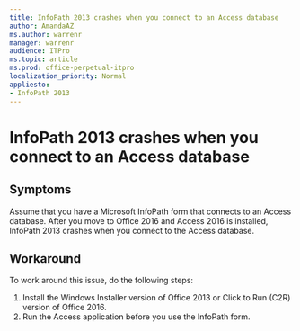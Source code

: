 ```yaml
---
title: InfoPath 2013 crashes when you connect to an Access database
author: AmandaAZ
ms.author: warrenr
manager: warrenr
audience: ITPro
ms.topic: article
ms.prod: office-perpetual-itpro
localization_priority: Normal
appliesto:
- InfoPath 2013
---
```


# InfoPath 2013 crashes when you connect to an Access database

## Symptoms

Assume that you have a Microsoft InfoPath form that connects to an Access database. After you move to Office 2016 and Access 2016 is installed, InfoPath 2013 crashes when you connect to the Access database.

## Workaround

To work around this issue, do the following steps:

1. Install the Windows Installer version of Office 2013 or Click to Run (C2R) version of Office 2016.
1. Run the Access application before you use the InfoPath form.
